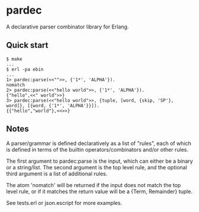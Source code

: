pardec
======


A declarative parser combinator library for Erlang.


Quick start
-----------

    $ make
    ...
    $ erl -pa ebin
    ...
    1> pardec:parse(<<"">>, {'1*', 'ALPHA'}).
    nomatch
    2> pardec:parse(<<"hello world">>, {'1*', 'ALPHA'}).
    {"hello",<<" world">>}
    3> pardec:parse(<<"hello world">>, {tuple, [word, {skip, 'SP'}, word]}, [{word, {'1*', 'ALPHA'}}]).
    {{"hello","world"},<<>>}


Notes
-----

A parser/grammar is defined declaratively as a list of "rules", each of which
is defined in terms of the builtin operators/combinators and/or other rules.

The first argument to pardec:parse is the input, which can either be a binary
or a string/list. The second argument is the top level rule, and the optional
third argument is a list of additional rules.

The atom 'nomatch' will be returned if the input does not match the top level
rule, or if it matches the return value will be a {Term, Remainder} tuple.

See tests.erl or json.escript for more examples.
